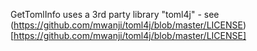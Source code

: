 GetTomlInfo uses a 3rd party library "toml4j" - see (https://github.com/mwanji/toml4j/blob/master/LICENSE)[https://github.com/mwanji/toml4j/blob/master/LICENSE]
